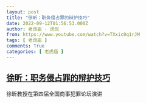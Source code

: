 ```yaml
---
layout: post
title: "徐昕：职务侵占罪的辩护技巧"
date: 2022-09-12T01:56:53.000Z
author: 老虎庙 · 虎侃
from: https://www.youtube.com/watch?v=TXxic0q1rJM
tags: [ 老虎庙 ]
comments: True
categories: [ 老虎庙 ]
---
```

<!--1662947813000-->
[徐昕：职务侵占罪的辩护技巧](https://www.youtube.com/watch?v=TXxic0q1rJM)
------

<div>
徐昕教授在第四届全国商事犯罪论坛演讲
</div>
